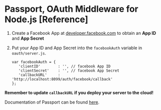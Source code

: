 # Passport, OAuth Middleware for Node.js [Reference]

1. Create a Facebook App at [developer.facebook.com](https://developer.facebook.com/apps) to obtain an **App ID** and **App Secret**

2. Put your App ID and App Secret into the `facebookAuth` variable in `oauth/server.js`.

   ```
   var facebookAuth = {
      'clientID'        : '', // facebook App ID
      'clientSecret'    : '', // facebook App Secret
      'callbackURL'     : 'http://localhost:8099/auth/facebook/callback' 
   };
   ```

**Remember to update `callbackURL` if you deploy your server to the cloud!**

Documentation of Passport can be found [here](http://www.passportjs.org).
